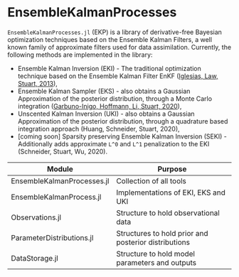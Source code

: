 # EnsembleKalmanProcesses

`EnsembleKalmanProcesses.jl` (EKP) is a library of derivative-free Bayesian optimization techniques based on the Ensemble Kalman Filters, a well known family of approximate filters used for data assimilation. Currently, the following methods are implemented in the library:
 - Ensemble Kalman Inversion (EKI) - The traditional optimization technique based on the Ensemble Kalman Filter EnKF ([Iglesias, Law, Stuart, 2013](http://dx.doi.org/10.1088/0266-5611/29/4/045001)),
 - Ensemble Kalman Sampler (EKS) - also obtains a Gaussian Approximation of the posterior distribution, through a Monte Carlo integration ([Garbuno-Inigo, Hoffmann, Li, Stuart, 2020](https://doi.org/10.1137/19M1251655)),
 - Unscented Kalman Inversion (UKI) - also obtains a Gaussian Approximation of the posterior distribution, through a quadrature based integration approach (Huang, Schneider, Stuart, 2020),
 - [coming soon] Sparsity preserving Ensemble Kalman Inversion (SEKI) - Additionally adds approximate ``L^0`` and ``L^1`` penalization to the EKI (Schneider, Stuart, Wu, 2020).

Module                                      | Purpose
--------------------------------------------|--------------------------------------------------------
EnsembleKalmanProcesses.jl                  | Collection of all tools
EnsembleKalmanProcess.jl                    | Implementations of EKI, EKS and UKI
Observations.jl                             | Structure to hold observational data
ParameterDistributions.jl                   | Structures to hold prior and posterior distributions
DataStorage.jl                              | Structure to hold model parameters and outputs
